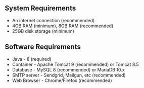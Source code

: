 ## System Requirements
* An internet connection (recommended)
* 4GB RAM (minimum), 8GB RAM (recommended)
* 25GB disk storage (minimum)

## Software Requirements
* Java -  8 (required)
* Container - Apache Tomcat 9 (recommended) or Tomcat 8.5 
* Database - MySQL 8 (recommended) or MariaDB 10.x 
* SMTP server - Sendgrid, Mailgun, etc (recommended) 
* Web Browser - Chrome/Firefox (recommended)


